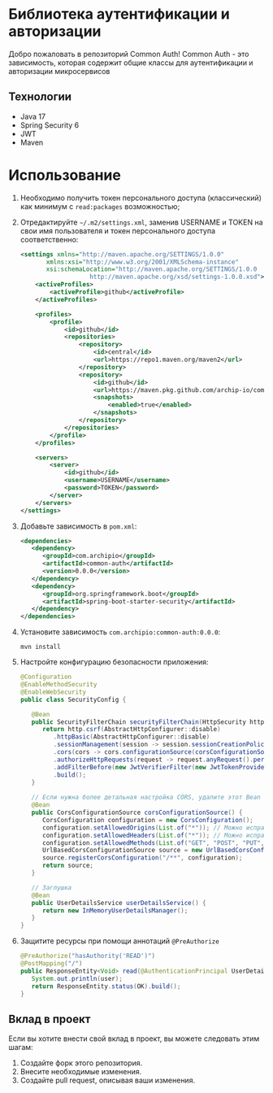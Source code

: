 # Библиотека аутентификации и авторизации

Добро пожаловать в репозиторий Common Auth! Common Auth - это зависимость, которая содержит общие классы для
аутентификации и авторизации микросервисов

## Технологии

- Java 17
- Spring Security 6
- JWT
- Maven

# Использование

1. Необходимо получить токен персонального доступа (классический) как минимум с `read:packages` возможностью;
2. Отредактируйте `~/.m2/settings.xml`, заменив USERNAME и TOKEN на свои имя пользователя и токен персонального доступа
   соответственно:

   ```xml
   <settings xmlns="http://maven.apache.org/SETTINGS/1.0.0"
          xmlns:xsi="http://www.w3.org/2001/XMLSchema-instance"
          xsi:schemaLocation="http://maven.apache.org/SETTINGS/1.0.0
                      http://maven.apache.org/xsd/settings-1.0.0.xsd">
       <activeProfiles>
           <activeProfile>github</activeProfile>
       </activeProfiles>
   
       <profiles>
           <profile>
               <id>github</id>
               <repositories>
                   <repository>
                       <id>central</id>
                       <url>https://repo1.maven.org/maven2</url>
                   </repository>
                   <repository>
                       <id>github</id>
                       <url>https://maven.pkg.github.com/archip-io/common-auth</url>
                       <snapshots>
                           <enabled>true</enabled>
                       </snapshots>
                   </repository>
               </repositories>
           </profile>
       </profiles>
   
       <servers>
           <server>
               <id>github</id>
               <username>USERNAME</username>
               <password>TOKEN</password>
           </server>
       </servers>
   </settings>
   ```

3. Добавьте зависимость в `pom.xml`:

   ```xml
   <dependencies>
      <dependency>
         <groupId>com.archipio</groupId>
         <artifactId>common-auth</artifactId>
         <version>0.0.0</version>
      </dependency>
      <dependency>
         <groupId>org.springframework.boot</groupId>
         <artifactId>spring-boot-starter-security</artifactId>
      </dependency>
   </dependencies>
   ```
   
4. Установите зависимость `com.archipio:common-auth:0.0.0`:

   ```shell
   mvn install
   ```
   
5. Настройте конфигурацию безопасности приложения:

   ```java
   @Configuration
   @EnableMethodSecurity
   @EnableWebSecurity
   public class SecurityConfig {
   
      @Bean
      public SecurityFilterChain securityFilterChain(HttpSecurity http) throws Exception {
         return http.csrf(AbstractHttpConfigurer::disable)
            .httpBasic(AbstractHttpConfigurer::disable)
            .sessionManagement(session -> session.sessionCreationPolicy(STATELESS))
            .cors(cors -> cors.configurationSource(corsConfigurationSource()))
            .authorizeHttpRequests(request -> request.anyRequest().permitAll())
            .addFilterBefore(new JwtVerifierFilter(new JwtTokenProvider()), UsernamePasswordAuthenticationFilter.class) // Добавление фильтра проверки JWT токена и аутентификации
            .build();
      }
      
      // Если нужна более детальная настройка CORS, удалите этот Bean и используйте аннотации @CrossOrigin на контроллерах и его мето 
      @Bean
      public CorsConfigurationSource corsConfigurationSource() {
         CorsConfiguration configuration = new CorsConfiguration();
         configuration.setAllowedOrigins(List.of("*")); // Можно исправить на конкретные домены 
         configuration.setAllowedHeaders(List.of("*")); // Можно исправить на конкретные хедеры
         configuration.setAllowedMethods(List.of("GET", "POST", "PUT", "DELETE")); // Можно исправить на конкретные методы
         UrlBasedCorsConfigurationSource source = new UrlBasedCorsConfigurationSource();
         source.registerCorsConfiguration("/**", configuration);
         return source;
      }
   
      // Заглушка
      @Bean
      public UserDetailsService userDetailsService() {
         return new InMemoryUserDetailsManager();
      }
   }
   ```
   
6. Защитите ресурсы при помощи аннотаций `@PreAuthorize`

    ```java
    @PreAuthorize("hasAuthority('READ')")
    @PostMapping("/")
    public ResponseEntity<Void> read(@AuthenticationPrincipal UserDetailsImpl user) {
       System.out.println(user);
       return ResponseEntity.status(OK).build();
    }
    ```

## Вклад в проект

Если вы хотите внести свой вклад в проект, вы можете следовать этим шагам:

1. Создайте форк этого репозитория.
2. Внесите необходимые изменения.
3. Создайте pull request, описывая ваши изменения.